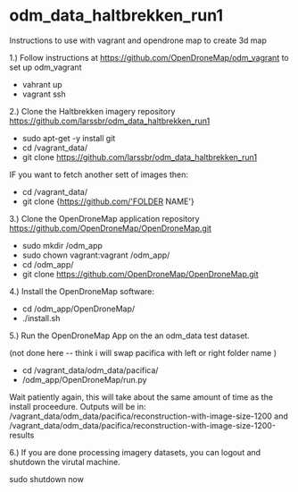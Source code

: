 # odm_data_haltbrekken_run1

Instructions to use with vagrant and opendrone map to create 3d map

1.) Follow instructions at https://github.com/OpenDroneMap/odm_vagrant to set up odm_vagrant
- vahrant up
- vagrant ssh

2.) Clone the Haltbrekken imagery repository https://github.com/larssbr/odm_data_haltbrekken_run1

- sudo apt-get -y install git
- cd /vagrant_data/
- git clone https://github.com/larssbr/odm_data_haltbrekken_run1

IF you want to fetch another sett of images
then:

- cd /vagrant_data/
- git clone {https://github.com/'FOLDER NAME'}


3.) Clone the OpenDroneMap application repository https://github.com/OpenDroneMap/OpenDroneMap.git

- sudo mkdir /odm_app
- sudo chown vagrant:vagrant /odm_app/
- cd /odm_app/
- git clone https://github.com/OpenDroneMap/OpenDroneMap.git

4.) Install the OpenDroneMap software:

- cd /odm_app/OpenDroneMap/
- ./install.sh

5.) Run the OpenDroneMap App on the an odm_data test dataset.

(not done here -- think i will swap pacifica with left or right folder name )
- cd /vagrant_data/odm_data/pacifica/
- /odm_app/OpenDroneMap/run.py

Wait patiently again, this will take about the same amount of time as the install proceedure.
Outputs will be in:
/vagrant_data/odm_data/pacifica/reconstruction-with-image-size-1200
and
/vagrant_data/odm_data/pacifica/reconstruction-with-image-size-1200-results

6.) If you are done processing imagery datasets, you can logout and shutdown the virutal machine.

sudo shutdown now


